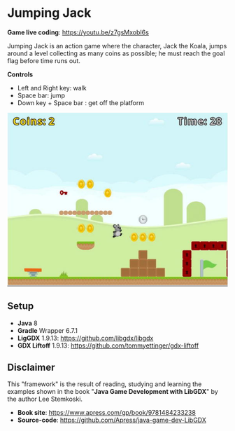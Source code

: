 # Jumping Jack

**Game live coding**: https://youtu.be/z7gsMxobI6s

Jumping Jack is an action game where the character, Jack the Koala, jumps around a level collecting as many coins as possible; he must reach the goal flag before time runs out.

**Controls**

- Left and Right key: walk
- Space bar: jump
- Down key + Space bar : get off the platform

![Jumping Jack](jumping-Jack-readme.png "Jumping Jack")

## Setup

- **Java** 8
- **Gradle** Wrapper 6.7.1
- **LigGDX** 1.9.13: https://github.com/libgdx/libgdx
- **GDX Liftoff** 1.9.13: https://github.com/tommyettinger/gdx-liftoff

## Disclaimer

This "framework" is the result of reading, studying and learning the examples shown in the book "**Java Game Development with LibGDX**" by the author Lee Stemkoski.

- **Book site**: https://www.apress.com/gp/book/9781484233238
- **Source-code**: https://github.com/Apress/java-game-dev-LibGDX
